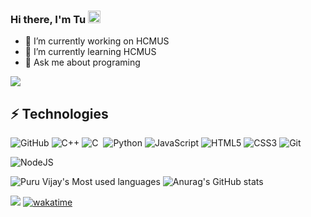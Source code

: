 ### Hi there, I'm Tu <img src="https://github.com/Light-City/Light-City/blob/main/wave.gif?raw=true" width="20px">


- 🔭 I’m currently working on HCMUS
- 🌱 I’m currently learning HCMUS
- 💬 Ask me about programing

![](http://github-profile-summary-cards.vercel.app/api/cards/profile-details?username=hoangtukbl&theme=dracula)

<!-- START_SECTION: waka -->
<!-- END_SECTION: waka --> 
## ⚡ Technologies
![GitHub](https://img.shields.io/badge/-GitHub-181717?style=flat-square&logo=github)
![C++](https://img.shields.io/badge/-C++-00599C?style=flat-square&logo=c)
![C](https://img.shields.io/badge/-C-05122A?style=flat&logo=C&logoColor=A8B9CC)&nbsp;
![Python](https://img.shields.io/badge/-Python-black?style=flat-square&logo=Python)
![JavaScript](https://img.shields.io/badge/-JavaScript-black?style=flat-square&logo=javascript)
![HTML5](https://img.shields.io/badge/-HTML5-E34F26?style=flat-square&logo=html5&logoColor=white)
![CSS3](https://img.shields.io/badge/-CSS3-1572B6?style=flat-square&logo=css3)
![Git](https://img.shields.io/badge/-Git-black?style=flat-square&logo=git)

![NodeJS](https://img.shields.io/badge/-Node.js-black?style=flat-square&logo=Node.js)

<!--[![Top Langs](https://github-readme-stats.vercel.app/api/top-langs/?username=hoangtukbl&layout=compact)](https://github.com/anuraghazra/github-readme-stats)-->

<p align='center'>

  ![Puru Vijay's Most used languages](https://github-readme-stats.vercel.app/api/top-langs?username=hoangtukbl&show_icons=true&count_private=true&theme=dracula)
  ![Anurag's GitHub stats](https://github-readme-stats.vercel.app/api?username=hoangtukbl&show_icons=true&theme=dracula)
</p>



![](https://komarev.com/ghpvc/?username=hoangtukbl&color=blue)
[![wakatime](https://wakatime.com/badge/user/131d8e46-efda-499b-9e14-0e4af0cc99e4.svg)](https://wakatime.com/@131d8e46-efda-499b-9e14-0e4af0cc99e4)
